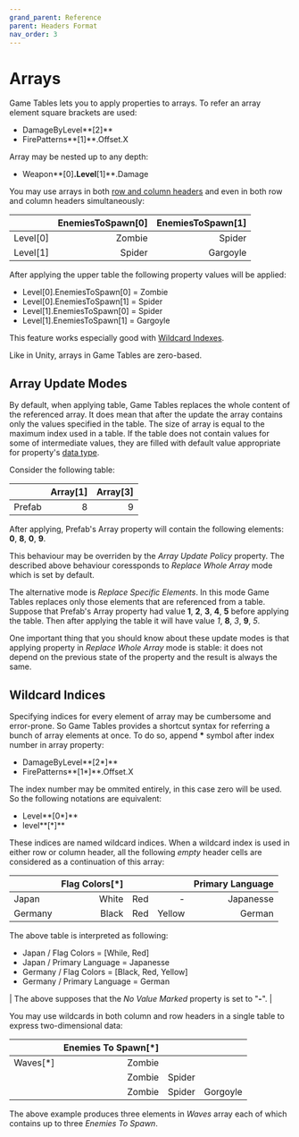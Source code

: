 ```yaml
---
grand_parent: Reference
parent: Headers Format
nav_order: 3
---
```

# Arrays

Game Tables lets you to apply properties to arrays. To refer an array element square brackets are used:

- DamageByLevel**[2]**
- FirePatterns**[1]**.Offset.X

Array may be nested up to any depth:

- Weapon**[0]**.Level**[1]**.Damage

You may use arrays in both [row and column headers]() and even in both row and column headers simultaneously:

|             | EnemiesToSpawn[0]  | EnemiesToSpawn[1]   |
|:------------|-------------------:|--------------------:|
| Level[0]    |             Zombie |              Spider |
| Level[1]    |             Spider |            Gargoyle |

After applying the upper table the following property values will be applied:

- Level[0].EnemiesToSpawn[0] = Zombie
- Level[0].EnemiesToSpawn[1] = Spider
- Level[1].EnemiesToSpawn[0] = Spider
- Level[1].EnemiesToSpawn[1] = Gargoyle

This feature works especially good with [Wildcard Indexes](#wildcard-indexes).

Like in Unity, arrays in Game Tables are zero-based.

## Array Update Modes

By default, when applying table, Game Tables replaces the whole content of the referenced array. It does mean that after the update the array contains only the values specified in the table. The size of array is equal to the maximum index used in a table. If the table does not contain values for some of intermediate values, they are filled with default value appropriate for property's [data type]().

Consider the following table:

|          | Array[1] | Array[3] |
|:---------|---------:|---------:|
| Prefab   | 8        | 9        |

After applying, Prefab's Array property will contain the following elements: **0**, **8**, **0**, **9**. 

This behaviour may be overriden by the *Array Update Policy* property. The described above behaviour coressponds to *Replace Whole Array* mode which is set by default.

The alternative mode is *Replace Specific Elements*. In this mode Game Tables replaces only those elements that are referenced from a table. Suppose that Prefab's Array property had value **1**, **2**, **3**, **4**, **5** before applying the table. Then after applying the table it will have value *1*, **8**, *3*, **9**, *5*.

One important thing that you should know about these update modes is that applying property in *Replace Whole Array* mode is stable: it does not depend on the previous state of the property and the result is always the same.

## Wildcard Indices

Specifying indices for every element of array may be cumbersome and error-prone. So Game Tables provides a shortcut syntax for referring a bunch of array elements at once. To do so, append **\*** symbol after index number in array property:

- DamageByLevel**[2*]**
- FirePatterns**[1*]**.Offset.X

The index number may be ommited entirely, in this case zero will be used. So the following notations are equivalent:

- Level**[0*]**
- level**[*]**

These indices are named wildcard indices. When a wildcard index is used in either row or column header, all the following *empty* header cells are considered as a continuation of this array:

|          | Flag Colors[*] |           |        | Primary Language |
|:---------|---------------:|----------:|-------:|-----------------:|
| Japan    | White          | Red       |      - | Japanesse        |
| Germany  | Black          | Red       | Yellow | German           |

The above table is interpreted as following:

- Japan / Flag Colors = [While, Red]
- Japan / Primary Language = Japanesse
- Germany / Flag Colors = [Black, Red, Yellow]
- Germany / Primary Language = German

| The above supposes that the *No Value Marked* property is set to  "**-**". |

You may use wildcards in both column and row headers in a single table to express two-dimensional data:

|           | Enemies To Spawn[*] |           |          |
|:----------|--------------------:|----------:|---------:|
| Waves[*]  | Zombie              |           |          |
|           | Zombie              | Spider    |          |
|           | Zombie              | Spider    | Gorgoyle |

The above example produces three elements in *Waves* array each of which contains up to three *Enemies To Spawn*.
